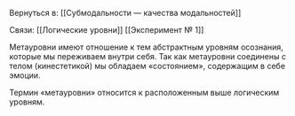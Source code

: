Вернуться в: [[Субмодальности — качества модальностей]]

Связи: 
[[Логические уровни]]
[[Эксперимент № 1]]


Метауровни имеют отношение к тем абстрактным уровням осознания, которые мы переживаем внутри себя. Так как метауровни соединены с телом (кинестетикой) мы обладаем «состоянием», содержащим в себе эмоции.

Термин «метауровни» относится к расположенным выше логическим уровням.